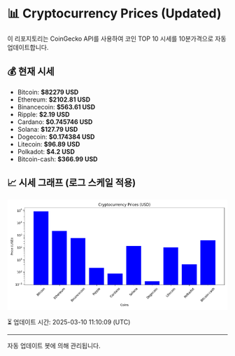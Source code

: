 
# 📊 Cryptocurrency Prices (Updated)

이 리포지토리는 CoinGecko API를 사용하여 코인 TOP 10 시세를 10분가격으로 자동 업데이트합니다.

## 💰 현재 시세
- Bitcoin: **$82279 USD**
- Ethereum: **$2102.81 USD**
- Binancecoin: **$563.61 USD**
- Ripple: **$2.19 USD**
- Cardano: **$0.745746 USD**
- Solana: **$127.79 USD**
- Dogecoin: **$0.174384 USD**
- Litecoin: **$96.89 USD**
- Polkadot: **$4.2 USD**
- Bitcoin-cash: **$366.99 USD**

## 📈 시세 그래프 (로그 스케일 적용)
![Crypto Prices](crypto_prices.png)

⏳ 업데이트 시간: 2025-03-10 11:10:09 (UTC)

---
자동 업데이트 봇에 의해 관리됩니다.
